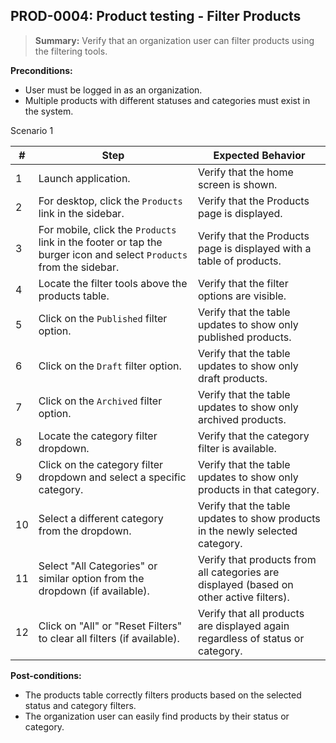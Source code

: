 ## **PROD-0004:** Product testing - Filter Products

> **Summary:** Verify that an organization user can filter products using the filtering tools.

**Preconditions:**

- User must be logged in as an organization.
- Multiple products with different statuses and categories must exist in the system.

Scenario 1

| #   | Step                                                                                                               | Expected Behavior                                                                       |
| --- | ------------------------------------------------------------------------------------------------------------------ | --------------------------------------------------------------------------------------- |
| 1   | Launch application.                                                                                                | Verify that the home screen is shown.                                                   |
| 2   | For desktop, click the `Products` link in the sidebar.                                                             | Verify that the Products page is displayed.                                             |
| 3   | For mobile, click the `Products` link in the footer or tap the burger icon and select `Products` from the sidebar. | Verify that the Products page is displayed with a table of products.                    |
| 4   | Locate the filter tools above the products table.                                                                  | Verify that the filter options are visible.                                             |
| 5   | Click on the `Published` filter option.                                                                            | Verify that the table updates to show only published products.                          |
| 6   | Click on the `Draft` filter option.                                                                                | Verify that the table updates to show only draft products.                              |
| 7   | Click on the `Archived` filter option.                                                                             | Verify that the table updates to show only archived products.                           |
| 8   | Locate the category filter dropdown.                                                                               | Verify that the category filter is available.                                           |
| 9   | Click on the category filter dropdown and select a specific category.                                              | Verify that the table updates to show only products in that category.                   |
| 10  | Select a different category from the dropdown.                                                                     | Verify that the table updates to show products in the newly selected category.          |
| 11  | Select "All Categories" or similar option from the dropdown (if available).                                        | Verify that products from all categories are displayed (based on other active filters). |
| 12  | Click on "All" or "Reset Filters" to clear all filters (if available).                                             | Verify that all products are displayed again regardless of status or category.          |

**Post-conditions:**

- The products table correctly filters products based on the selected status and category filters.
- The organization user can easily find products by their status or category.
